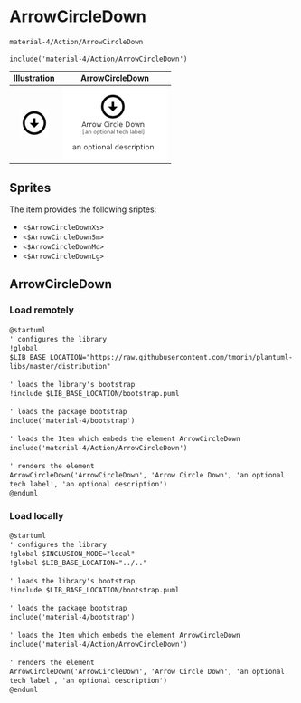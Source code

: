 # ArrowCircleDown


```text
material-4/Action/ArrowCircleDown
```

```text
include('material-4/Action/ArrowCircleDown')
```



| Illustration | ArrowCircleDown |
| :---: | :---: |
| ![illustration for Illustration](../../material-4/Action/ArrowCircleDown.png) | ![illustration for ArrowCircleDown](../../material-4/Action/ArrowCircleDown.Local.png) |



## Sprites
The item provides the following sriptes:

- `<$ArrowCircleDownXs>`
- `<$ArrowCircleDownSm>`
- `<$ArrowCircleDownMd>`
- `<$ArrowCircleDownLg>`





## ArrowCircleDown

### Load remotely
```plantuml
@startuml
' configures the library
!global $LIB_BASE_LOCATION="https://raw.githubusercontent.com/tmorin/plantuml-libs/master/distribution"

' loads the library's bootstrap
!include $LIB_BASE_LOCATION/bootstrap.puml

' loads the package bootstrap
include('material-4/bootstrap')

' loads the Item which embeds the element ArrowCircleDown
include('material-4/Action/ArrowCircleDown')

' renders the element
ArrowCircleDown('ArrowCircleDown', 'Arrow Circle Down', 'an optional tech label', 'an optional description')
@enduml
```

### Load locally
```plantuml
@startuml
' configures the library
!global $INCLUSION_MODE="local"
!global $LIB_BASE_LOCATION="../.."

' loads the library's bootstrap
!include $LIB_BASE_LOCATION/bootstrap.puml

' loads the package bootstrap
include('material-4/bootstrap')

' loads the Item which embeds the element ArrowCircleDown
include('material-4/Action/ArrowCircleDown')

' renders the element
ArrowCircleDown('ArrowCircleDown', 'Arrow Circle Down', 'an optional tech label', 'an optional description')
@enduml
```

